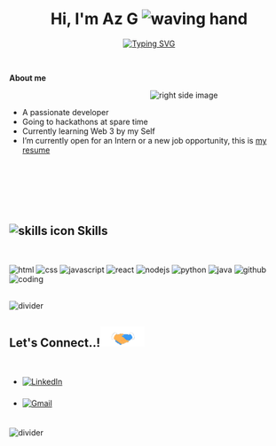 <h1 align="center"><b>Hi, I'm Az G </b><img src="https://media.giphy.com/media/hvRJCLFzcasrR4ia7z/giphy.gif" width="35" alt="waving hand"></h1>

<!--  -->
<p align="center">
  <a href="https://github.com/DenverCoder1/readme-typing-svg"><img src="https://readme-typing-svg.herokuapp.com?font=Time+New+Roman&color=cyan&size=25&center=true&vCenter=true&width=600&height=100&lines=Computer+Science+Student;Active+Learner/Researcher;Love+to+learn+new+stuffs..<3" alt="Typing SVG"></a>
</p>

<br>

**About me**

<picture> <img align="right" src="https://media.giphy.com/media/CuuSHzuc0O166MRfjt/giphy.gif?cid=790b76114bc6owuwsrmb8off4rv0l84lv7tkkkr7880m55k5&ep=v1_gifs_search&rid=giphy.gif&ct=g" width="250px" alt="right side image"></picture>

<br>

- A passionate developer
- Going to hackathons at spare time
- Currently learning Web 3 by my Self
- I’m currently open for an Intern or a new job opportunity, this is [my resume]()

<br><br>

<br><br>

## <img src="https://media2.giphy.com/media/QssGEmpkyEOhBCb7e1/giphy.gif?cid=ecf05e47a0n3gi1bfqntqmob8g9aid1oyj2wr3ds3mg700bl&rid=giphy.gif" width="25" alt="skills icon"><b> Skills</b>
<br>

<p align="center">
  <div>
    <p>
      <img src="https://media.giphy.com/media/3rCcV6sC1o2GY/giphy.gif" width="50" alt="html">
      <img src="https://media3.giphy.com/media/ln7z2eWriiQAllfVcn/200w.webp" width="50" alt="css">
      <img src="https://i.giphy.com/media/LMt9638dO8dftAjtco/200.webp" width="50" alt="javascript">
      <img src="https://i.giphy.com/media/eNAsjO55tPbgaor7ma/200w.webp" width="50" alt="react">
      <img src="https://i.giphy.com/media/IdyAQJVN2kVPNUrojM/200.webp" width="50" alt="nodejs">
      <img src="https://media3.giphy.com/media/kdFc8fubgS31b8DsVu/giphy.webp" width="50" alt="python">
      <img src="https://media.giphy.com/media/SU2ic3wTfuC6JhD1lA/giphy.gif" width="50" alt="java">
      <img src="https://media.giphy.com/media/kH1DBkPNyZPOk0BxrM/giphy.gif" width="100" alt="github">
      <img src="https://media.giphy.com/media/SsCYf6DRFJrOpP0IoM/giphy.gif" width="70" alt="coding">
    </p>
  </div>
</p>

<br>

<img src="https://user-images.githubusercontent.com/73097560/115834477-dbab4500-a447-11eb-908a-139a6edaec5c.gif" alt="divider">

## <b> Let's Connect..!</b><img src="https://github.com/0xAbdulKhalid/0xAbdulKhalid/raw/main/assets/mdImages/handshake.gif" width="80" alt="handshake">
<br>
<div align='left'>

<ul>

  <li>
    <a href="https://www.linkedin.com/in/diego-gonzalez-a216192a8/" target="_blank">
      <img src="https://img.shields.io/badge/linkedin:-diego--gonzalez-%2300acee.svg?color=405DE6&style=for-the-badge&logo=linkedin&logoColor=white" alt="LinkedIn" style="margin-bottom: 5px;" />
    </a>
  </li>

  <br>

  <li>
    <a href="mailto:imela2811@gmail.com" target="_blank">
      <img src="https://img.shields.io/badge/gmail:-imela2811-%23EA4335.svg?style=for-the-badge&logo=gmail&logoColor=white" alt="Gmail" style="margin-bottom: 5px;" />
    </a>
  </li>

</ul>
</div>

<br>
<img src="https://user-images.githubusercontent.com/73097560/115834477-dbab4500-a447-11eb-908a-139a6edaec5c.gif" alt="divider">
<br>











